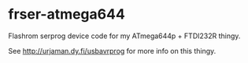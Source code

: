 frser-atmega644
===============

Flashrom serprog device code for my ATmega644p + FTDI232R thingy.

See http://urjaman.dy.fi/usbavrprog for more info on this thingy.


